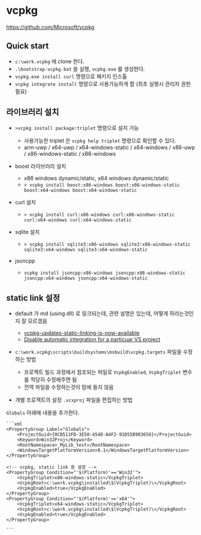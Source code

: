 # vcpkg

https://github.com/Microsoft/vcpkg

## Quick start

+ `c:\work.vcpkg` 에 clone 한다. 
+ `.\bootstrap-vcpkg.bat` 을 실행, `vcpkg.exe` 를 생성한다. 
+ `vcpkg.exe install curl` 명령으로 패키지 인스톨
+ `vcpkg integrate install` 명령으로 사용가능하게 함 (최초 실행시 관리자 권한 필요)

## 라이브러리 설치

+ `>vcpkg install package:triplet` 명령으로 설치 가능
  + 사용가능한 triplet 은 `vcpkg help triplet` 명령으로 확인할 수 있다.
  + arm-uwp / x64-uwp / x64-windows-static / x64-windows / x86-uwp / x86-windows-static / x86-windows

+ boost 라이브러리 설치
  + x86 windows dynamic/static, x64 windows dynamic/static
  + `> vcpkg install boost:x86-windows boost:x86-windows-static boost:x64-windows boost:x64-windows-static`

+ curl 설치
  + `> vcpkg install curl:x86-windows curl:x86-windows-static curl:x64-windows curl:x64-windows-static`

+ sqlite 설치
  + `> vcpkg install sqlite3:x86-windows sqlite3:x86-windows-static sqlite3:x64-windows sqlite3:x64-windows-static`

+ jsoncpp
  + `vcpkg install jsoncpp:x86-windows jsoncpp:x86-windows-static jsoncpp:x64-windows jsoncpp:x64-windows-static`

## static link 설정

+ default 가 md (using dll) 로 링크되는데, 관련 설명은 있는데, 어떻게 하라는것인지 잘 모르겠음

  + [vcpkg-updates-static-linking-is-now-available](https://blogs.msdn.microsoft.com/vcblog/2016/11/01/vcpkg-updates-static-linking-is-now-available/)
  + [Disable automatic integration for a particuar VS project](https://github.com/Microsoft/vcpkg/issues/281)

+ `c:\work.vcpkg\scripts\buildsystems\msbuild\vcpkg.targets` 파일을 수정하는 방법
  + 프로젝트 빌드 과정에서 참조되는 파일로 `VcpkgEnabled`, `VcpkgTriplet` 변수를 적당히 수정해주면 됨
  + 전역 파일을 수정하는것이 맘에 들지 않음

+ 개별 프로젝트의 설정 `.vcxproj` 파일을 편집하는 방법

`Globals` 아래에 내용을 추가한다. 

    ```xml
    <PropertyGroup Label="Globals">
        <ProjectGuid>{0CB511FD-3E50-4548-A4F2-91D55B983656}</ProjectGuid>
        <Keyword>Win32Proj</Keyword>
        <RootNamespace>_MyLib_test</RootNamespace>
        <WindowsTargetPlatformVersion>8.1</WindowsTargetPlatformVersion>
    </PropertyGroup>

    <!-- vcpkg, static link 용 설정 -->
    <PropertyGroup Condition="'$(Platform)'=='Win32'">
        <VcpkgTriplet>x86-windows-static</VcpkgTriplet>
        <VcpkgRoot>c:\work.vcpkg\installed\$(VcpkgTriplet)\</VcpkgRoot>
        <VcpkgEnabled>true</VcpkgEnabled>
    </PropertyGroup>
    <PropertyGroup Condition="'$(Platform)'=='x64'">
        <VcpkgTriplet>x64-windows-static</VcpkgTriplet>
        <VcpkgRoot>c:\work.vcpkg\installed\$(VcpkgTriplet)\</VcpkgRoot>
        <VcpkgEnabled>true</VcpkgEnabled>
    </PropertyGroup>

    ```


